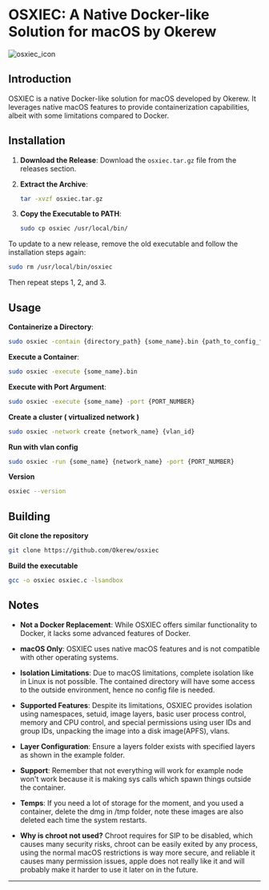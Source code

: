 # OSXIEC: A Native Docker-like Solution for macOS by Okerew

![osxiec_icon](https://github.com/user-attachments/assets/d45e77d8-9532-482f-b4f6-874a301f4916)

## Introduction

OSXIEC is a native Docker-like solution for macOS developed by Okerew. It leverages native macOS features to provide containerization capabilities, albeit with some limitations compared to Docker.

## Installation

1. **Download the Release**:
   Download the `osxiec.tar.gz` file from the releases section.

2. **Extract the Archive**:
   ```sh
   tar -xvzf osxiec.tar.gz
   ```

3. **Copy the Executable to PATH**:
   ```sh
   sudo cp osxiec /usr/local/bin/
   ```

To update to a new release, remove the old executable and follow the installation steps again:
```sh
sudo rm /usr/local/bin/osxiec
```
Then repeat steps 1, 2, and 3.

## Usage

**Containerize a Directory**:
```sh
sudo osxiec -contain {directory_path} {some_name}.bin {path_to_config_file_in_directory_path}
```

**Execute a Container**:
```sh
sudo osxiec -execute {some_name}.bin
```

**Execute with Port Argument**:
```sh
sudo osxiec -execute {some_name} -port {PORT_NUMBER}
```
**Create a cluster ( virtualized network )**
```sh
sudo osxiec -network create {network_name} {vlan_id}
```
**Run with vlan config**
``` sh
sudo osxiec -run {some_name} {network_name} -port {PORT_NUMBER}
```
**Version**
```sh
osxiec --version
```
## Building
**Git clone the repository**
``` sh
git clone https://github.com/Okerew/osxiec
```
**Build the executable**
```sh
gcc -o osxiec osxiec.c -lsandbox
```
## Notes

- **Not a Docker Replacement**:
  While OSXIEC offers similar functionality to Docker, it lacks some advanced features of Docker.

- **macOS Only**:
  OSXIEC uses native macOS features and is not compatible with other operating systems.

- **Isolation Limitations**:
  Due to macOS limitations, complete isolation like in Linux is not possible. The contained directory will have some access to the outside environment, hence no config file is needed.

- **Supported Features**:
  Despite its limitations, OSXIEC provides isolation using namespaces, setuid, image layers, basic user process control, memory and CPU control, and special permissions using user IDs and group IDs, unpacking the image into a disk image(APFS), vlans.

- **Layer Configuration**:
  Ensure a layers folder exists with specified layers as shown in the example folder.
- **Support**: Remember that not everything will work for example node won't work because it is making sys calls which spawn things outside the container.
- **Temps**: If you need a lot of storage for the moment, and you used a container, delete the dmg in /tmp folder, note these images are also deleted each time the system restarts.

- **Why is chroot not used?**
Chroot requires for SIP to be disabled, which causes many security risks, chroot can be easily exited by any process, using the normal macOS restrictions is way more secure, and reliable
it causes many permission issues, apple does not really like it and will probably make it harder to use it later on in the future. 
---
